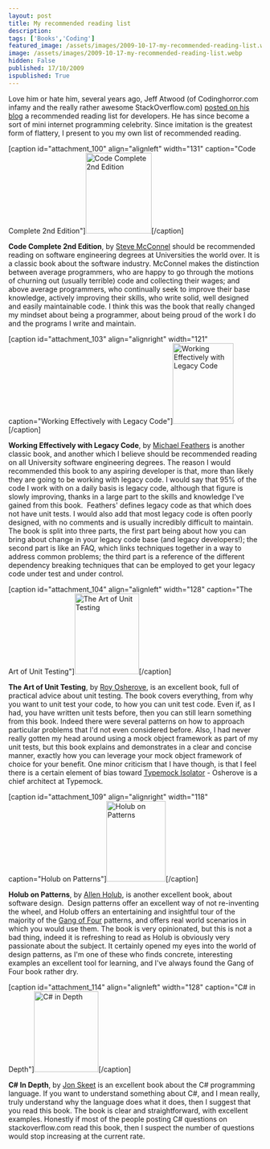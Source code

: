 ```yaml
---
layout: post
title: My recommended reading list
description: 
tags: ['Books','Coding']
featured_image: /assets/images/2009-10-17-my-recommended-reading-list.webp
image: /assets/images/2009-10-17-my-recommended-reading-list.webp
hidden: False
published: 17/10/2009
ispublished: True
---
```

Love him or hate him, several years ago, Jeff Atwood (of Codinghorror.com infamy and the really rather awesome StackOverflow.com) <a title="Recommended reading on codinghorror.com" href="http://www.codinghorror.com/blog/archives/000020.html" target="_blank">posted on his blog</a> a recommended reading list for developers. He has since become a sort of mini internet programming celebrity. Since imitation is the greatest form of flattery, I present to you my own list of recommended reading.
<p style="text-align: left;"></p>


[caption id="attachment_100" align="alignleft" width="131" caption="Code Complete 2nd Edition"]<a href="http://www.amazon.co.uk/gp/product/0735619670?ie=UTF8&amp;tag=tempocohes-21&amp;linkCode=as2&amp;camp=1634&amp;creative=6738&amp;creativeASIN=0735619670"><img class="size-full wp-image-100 " title="Code Complete 2nd Edition" src="http://temporalcohesion.co.uk/wp-content/uploads/2009/10/51seLiYuURL._SL160_.jpg" alt="Code Complete 2nd Edition" width="131" height="160" /></a>[/caption]
<p style="text-align: left;"><strong>Code Complete 2nd Edition</strong>, by <a title="SteveMcConnell.com" href="http://www.stevemcconnell.com/" target="_blank">Steve McConnel</a> should be recommended reading on software engineering degrees at Universities the world over. It is a classic book about the software industry. McConnel makes the distinction between average programmers, who are happy to go through the motions of churning out (usually terrible) code and collecting their wages; and above average programmers, who continually seek to improve their base knowledge, actively improving their skills, who write solid, well designed and easily maintainable code. I think this was the book that really changed my mindset about being a programmer, about being proud of the work I do and the programs I write and maintain.</p>
<p style="text-align: left;"></p>
<p style="text-align: left;"></p>
<p style="text-align: left;"></p>


[caption id="attachment_103" align="alignright" width="121" caption="Working Effectively with Legacy Code"]<a href="http://www.amazon.co.uk/gp/product/0131177052?ie=UTF8&amp;tag=tempocohes-21&amp;linkCode=as2&amp;camp=1634&amp;creative=6738&amp;creativeASIN=0131177052"><img class="size-full wp-image-103  " title="Working Effectively with Legacy Code" src="http://temporalcohesion.co.uk/wp-content/uploads/2009/10/51TG9F1B8AL._SL160_.jpg" alt="Working Effectively with Legacy Code" width="121" height="160" /></a>[/caption]
<p style="text-align: left;"><strong>Working Effectively with Legacy Code</strong>, by <a title="MichaelFeathers.com" href="http://www.michaelfeathers.com/" target="_blank">Michael Feathers</a> is another classic book, and another which I believe should be recommended reading on all University software engineering degrees. The reason I would recommended this book to any aspiring developer is that, more than likely they are going to be working with legacy code. I would say that 95% of the code I work with on a daily basis is legacy code, although that figure is slowly improving, thanks in a large part to the skills and knowledge I've gained from this book.  Feathers' defines legacy code as that which does not have unit tests. I would also add that most legacy code is often poorly designed, with no comments and is usually incredibly difficult to maintain. The book is split into three parts, the first part being about how you can bring about change in your legacy code base (and legacy developers!); the second part is like an FAQ, which links techniques together in a way to address common problems; the third part is a reference of the different dependency breaking techniques that can be employed to get your legacy code under test and under control.</p>
<p style="text-align: left;"></p>
<p style="text-align: left;"></p>


[caption id="attachment_104" align="alignleft" width="128" caption="The Art of Unit Testing"]<a href="http://www.amazon.co.uk/gp/product/1933988274?ie=UTF8&amp;tag=tempocohes-21&amp;linkCode=as2&amp;camp=1634&amp;creative=6738&amp;creativeASIN=1933988274"><img class="size-full wp-image-104  " title="The Art of Unit Testing" src="http://temporalcohesion.co.uk/wp-content/uploads/2009/10/51PwNFas0pL._SL160_.jpg" alt="The Art of Unit Testing" width="128" height="160" /></a>[/caption]
<p style="text-align: left;"><strong>The Art of Unit Testing</strong>, by <a title="ISerializable - Roy Osherove's Blog" href="http://weblogs.asp.net/ROsherove/" target="_blank">Roy Osherove</a>, is an excellent book, full of practical advice about unit testing. The book covers everything, from why you want to unit test your code, to how you can unit test code. Even if, as I had, you have written unit tests before, then you can still learn something from this book. Indeed there were several patterns on how to approach particular problems that I'd not even considered before. Also, I had never really gotten my head around using a mock object framework as part of my unit tests, but this book explains and demonstrates in a clear and concise manner, exactly how you can leverage your mock object framework of choice for your benefit. One minor criticism that I have though, is that I feel there is a certain element of bias toward <a title="Typemock Isolator, mock object framework" href="http://learn.typemock.com/" target="_blank">Typemock Isolator</a> - Osherove is a chief architect at Typemock.</p>
<p style="text-align: left;"></p>
<p style="text-align: left;"></p>


[caption id="attachment_109" align="alignright" width="118" caption="Holub on Patterns"]<a href="http://www.amazon.co.uk/gp/product/159059388X?ie=UTF8&amp;tag=tempocohes-21&amp;linkCode=as2&amp;camp=1634&amp;creative=6738&amp;creativeASIN=159059388X"><img class="size-full wp-image-109  " title="Holub on Patterns" src="http://temporalcohesion.co.uk/wp-content/uploads/2009/10/51DbmGYuYuL._SL160_.jpg" alt="Holub on Patterns" width="118" height="160" /></a>[/caption]

<strong>Holub on Patterns</strong>, by <a title="Holub.com" href="http://www.holub.com/" target="_blank">Allen Holub</a>, is another excellent book, about software design.  Design patterns offer an excellent way of not re-inventing the wheel, and Holub offers an entertaining and insightful tour of the majority of the <a title="The Famous Gang of Four book" href="href=&quot;http://www.amazon.co.uk/gp/product/0201633612?ie=UTF8&amp;tag=tempocohes-21&amp;linkCode=as2&amp;camp=1634&amp;creative=6738&amp;creativeASIN=0201633612&quot;" target="_blank">Gang of Four</a> patterns, and offers real world scenarios in which you would use them. The book is very opinionated, but this is not a bad thing, indeed it is refreshing to read as Holub is obviously very passionate about the subject. It certainly opened my eyes into the world of design patterns, as I'm one of these who finds concrete, interesting examples an excellent tool for learning, and I've always found the Gang of Four book rather dry.

[caption id="attachment_114" align="alignleft" width="128" caption="C# in Depth"]<a href="http://www.amazon.co.uk/gp/product/1933988363?ie=UTF8&amp;tag=tempocohes-21&amp;linkCode=as2&amp;camp=1634&amp;creative=6738&amp;creativeASIN=1933988363"><img class="size-full wp-image-114  " title="C# in Depth" src="http://temporalcohesion.co.uk/wp-content/uploads/2009/10/41-I8sBZWSL._SL160_.jpg" alt="C# in Depth" width="128" height="160" /></a>[/caption]

<strong>C# In Depth</strong>, by <a title="Jon Skeet's Coding Blog" href="http://msmvps.com/blogs/jon_skeet/default.aspx" target="_blank">Jon Skeet</a> is an excellent book about the C# programming language. If you want to understand something about C#, and I mean really, truly understand why the language does what it does, then I suggest that you read this book. The book is clear and straightforward, with excellent examples. Honestly if most of the people posting C# questions on stackoverflow.com read this book, then I suspect the number of questions would stop increasing at the current rate.
